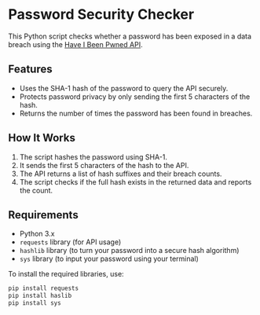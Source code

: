 # Password Security Checker

This Python script checks whether a password has been exposed in a data breach using the [Have I Been Pwned API](https://haveibeenpwned.com/Passwords).

## Features
- Uses the SHA-1 hash of the password to query the API securely.
- Protects password privacy by only sending the first 5 characters of the hash.
- Returns the number of times the password has been found in breaches.

## How It Works
1. The script hashes the password using SHA-1.
2. It sends the first 5 characters of the hash to the API.
3. The API returns a list of hash suffixes and their breach counts.
4. The script checks if the full hash exists in the returned data and reports the count.

## Requirements
- Python 3.x
- `requests` library (for API usage)
- `hashlib` library (to turn your password into a secure hash algorithm)
- `sys` library (to input your password using your terminal)
  
To install the required libraries, use:
```bash
pip install requests
pip install haslib
pip install sys

